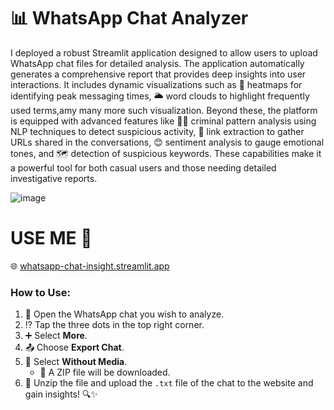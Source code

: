 # 📊 WhatsApp Chat Analyzer

I deployed a robust Streamlit application designed to allow users to upload WhatsApp chat files for detailed analysis. The application automatically generates a comprehensive report that provides deep insights into user interactions. It includes dynamic visualizations such as 📅 heatmaps for identifying peak messaging times, 🌥️ word clouds to highlight frequently used terms,amy many more such visualization. Beyond these, the platform is equipped with advanced features like 🕵️‍♂️ criminal pattern analysis using NLP techniques to detect suspicious activity, 🔗 link extraction to gather URLs shared in the conversations, 😊 sentiment analysis to gauge emotional tones, and 🗺️ detection of suspicious keywords. These capabilities make it a powerful tool for both casual users and those needing detailed investigative reports.

![image](https://github.com/user-attachments/assets/7f0d1b01-92a0-40ed-9153-a990ce218d31)

# USE ME 👀
🌐 [whatsapp-chat-insight.streamlit.app](https://whatsapp-chat-insight.streamlit.app)

### How to Use:

1. 📱 Open the WhatsApp chat you wish to analyze.
2. ⁉️ Tap the three dots in the top right corner.
3. ➕ Select **More**.
4. 📤 Choose **Export Chat**.
5. 📎 Select **Without Media**.  
   - 📂 A ZIP file will be downloaded.
6. 📂 Unzip the file and upload the `.txt` file of the chat to the website and gain insights! 🔍✨
